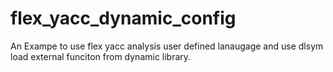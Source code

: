 # flex_yacc_dynamic_config

An Exampe to use flex yacc analysis user defined lanaugage and use dlsym load external funciton from dynamic library.
